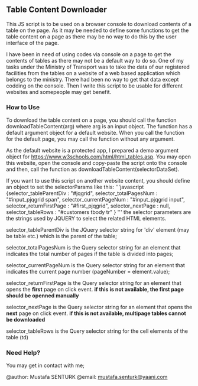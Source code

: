 ## Table Content Downloader

This JS script is to be used on a browser console to download contents of a table on the page. As it may be needed to define some functions to get the table content on a page as there may be no way to do this by the user interface of the page.

I have been in need of using codes via console on a page to get the contents of tables as there may not be a default way to do so. One of my tasks under the Ministry of Transport was to take the data of our registered facilities from the tables on a website of a web based application which belongs to the ministry. There had been no way to get that data except codding on the console. Then I write this script to be usable for different websites and somepeople may get benefit.

### How to Use

To download the table content on a page, you should call the function downloadTableContent(arg) where arg is an input object.
The function has a default argument object for a default website. When you call the function for the default page, you may call the function without any argument. 

As the default website is a protected app, I prepared a demo argument object for https://www.w3schools.com/html/html_tables.asp. You may open this website, open the console and copy-paste the script onto the console and then, call the function as downloadTableContent(selectorDataSet). 

If you want to use this script on another website content, you should define an object to set the selectorParams like this:
'''javascript
{selector_tableParentDiv  : "#jqgrid", 
 selector_totalPagesNum    : "#input_pjqgrid span", 
 selector_currentPageNum   : "#input_pjqgrid input", 
 selector_returnFirstPage  : "#first_pjqgrid", 
 selector_nextPage	        : null, 
 selector_tableRows        : "#customers tbody tr" }
'''
the selector parameters are the strings used by JQUERY to select the related HTML elements.

selector_tableParentDiv is the JQuery selector string for 'div' element (may be table etc.) which is the parent of the table;

selector_totalPagesNum is the Query selector string for an element that indicates the total number of pages if the table is divided into pages;

selector_currentPageNum is the Query selector string for an element that indicates the current page number (pageNumber = element.value);

selector_returnFirstPage is the Query selector string for an element that opens the **first** page on click event. **if this is not available, the first page should be openned manually**

selector_nextPage is the Query selector string for an element that opens the **next** page on click event. **if this is not available, multipage tables cannot be downloaded**

selector_tableRows is the Query selector string for the cell elements of the table (td)

### Need Help?

You may get in contact with me;

@author: Mustafa SENTURK
@email: mustafa.senturk@yaani.com
